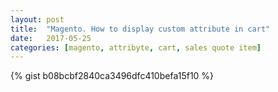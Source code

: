 ```yaml
---
layout: post
title:  "Magento. How to display custom attribute in cart"
date:   2017-05-25
categories: [magento, attribyte, cart, sales quote item]
---
```


{% gist b08bcbf2840ca3496dfc410befa15f10 %}

